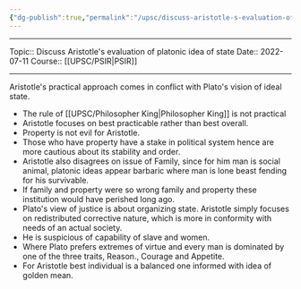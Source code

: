 ```yaml
---
{"dg-publish":true,"permalink":"/upsc/discuss-aristotle-s-evaluation-of-platonic-idea-of-state/","dgHomeLink":true,"dgPassFrontmatter":false}
---
```


----
Topic:: Discuss Aristotle's evaluation of platonic idea of state
Date:: 2022-07-11
Course:: [[UPSC/PSIR|PSIR]] 

----
Aristotle's practical approach comes in conflict with Plato's vision of ideal state. 
- The rule of [[UPSC/Philosopher King|Philosopher King]] is not practical
- Aristotle focuses on best practicable rather than best overall. 
- Property is not evil for Aristotle. 
- Those who have property have a stake in political system hence are more cautious about its stability and order. 
- Aristotle also disagrees on issue of Family, since for him man is social animal, platonic ideas appear barbaric where man is lone beast fending for his survivable. 
- If family and property were so wrong family and property these institution would have perished long ago. 
- Plato's view of justice is about organizing state. Aristotle simply focuses on redistributed corrective nature, which is more in conformity with needs of an actual society. 
- He is suspicious of capability of slave and women. 
- Where Plato prefers extremes of virtue and every man is dominated by one of the three traits, Reason., Courage and Appetite. 
- For Aristotle best individual is a balanced one informed with idea of golden mean. 
 


